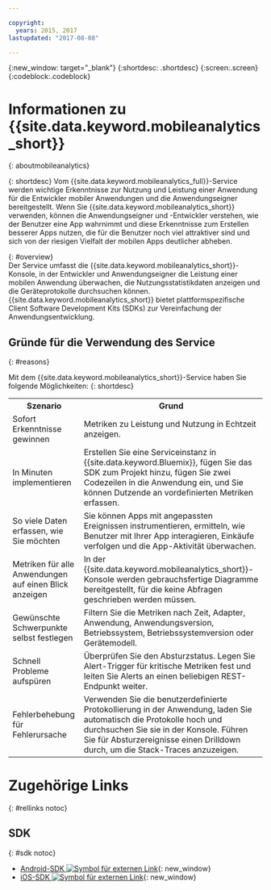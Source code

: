 ```yaml
---

copyright:
  years: 2015, 2017
lastupdated: "2017-08-08"

---
```

{:new_window: target="_blank"}
{:shortdesc: .shortdesc}
{:screen:.screen}
{:codeblock:.codeblock}

# Informationen zu {{site.data.keyword.mobileanalytics_short}}  
{: aboutmobileanalytics}

{: shortdesc}
Vom {{site.data.keyword.mobileanalytics_full}}-Service werden wichtige Erkenntnisse zur Nutzung und Leistung einer Anwendung für die Entwickler mobiler Anwendungen und die Anwendungseigner bereitgestellt. Wenn Sie {{site.data.keyword.mobileanalytics_short}} verwenden, können die Anwendungseigner und -Entwickler verstehen, wie der Benutzer eine App wahrnimmt und diese Erkenntnisse zum Erstellen besserer Apps nutzen, die für die Benutzer noch viel attraktiver sind und sich von der riesigen Vielfalt der mobilen Apps deutlicher abheben. 

{: #overview}  
Der Service umfasst die {{site.data.keyword.mobileanalytics_short}}-Konsole, in der Entwickler und Anwendungseigner die Leistung einer mobilen Anwendung überwachen, die Nutzungsstatistikdaten anzeigen und die Geräteprotokolle durchsuchen können.  {{site.data.keyword.mobileanalytics_short}} bietet plattformspezifische Client Software Development Kits (SDKs) zur Vereinfachung der Anwendungsentwicklung.

<!-- Mobile Analytics Server SDKs - set of server SDKs to protect resources that are-->
<!--hosted on {{site.data.keyword.Bluemix_notm}}. Currently supported runtimes are-->
<!--Node.js and Java for Liberty.-->

<!-- and includes the following capabilities: -->
<!-- * Near real-time analytics for client activity. Exp -->
<!--* Network latency analytics. GA only -->
<!-- * Client log search and download. Exp -->
<!--* Server log search and download. GA only -->
<!-- Crash and stack trace search. Exp -->

## Gründe für die Verwendung des Service
{: #reasons}

Mit dem {{site.data.keyword.mobileanalytics_short}}-Service haben Sie folgende Möglichkeiten:
{: shortdesc}

<table>
  <tr>
    <th> Szenario </th>
    <th> Grund </th>
  </tr>
  <tr>
    <td> Sofort Erkenntnisse gewinnen </td>
    <td> Metriken zu Leistung und Nutzung in Echtzeit anzeigen. </td>
  </tr>
  <tr>
    <td> In Minuten implementieren </td>
    <td> Erstellen Sie eine Serviceinstanz in {{site.data.keyword.Bluemix}}, fügen Sie das SDK zum Projekt hinzu, fügen Sie zwei Codezeilen in die Anwendung ein, und Sie können Dutzende an vordefinierten Metriken erfassen. </td>
  </tr>
  <tr>
    <td> So viele Daten erfassen, wie Sie möchten </td>
    <td> Sie können Apps mit angepassten Ereignissen instrumentieren, ermitteln, wie Benutzer mit Ihrer App interagieren, Einkäufe verfolgen und die App-Aktivität überwachen.  </td>
  </tr>
  <tr>
    <td> Metriken für alle Anwendungen auf einen Blick anzeigen </td>
    <td> In der {{site.data.keyword.mobileanalytics_short}}-Konsole werden <!-- both --> gebrauchsfertige <!--and custom--> Diagramme bereitgestellt, für die keine Abfragen geschrieben werden müssen. </td>
  </tr>
  <tr>
    <td> Gewünschte Schwerpunkte selbst festlegen </td>
    <td> Filtern Sie die Metriken nach Zeit, Adapter, Anwendung, Anwendungsversion, Betriebssystem, Betriebssystemversion oder Gerätemodell. </td>
  </tr>
  <tr>
    <td> Schnell Probleme aufspüren </td>
    <td> Überprüfen Sie den Absturzstatus. Legen Sie Alert-Trigger für kritische Metriken fest und leiten Sie Alerts an einen beliebigen REST-Endpunkt weiter.  </td>
  </tr>
  <tr>
    <td> Fehlerbehebung für Fehlerursache </td>
    <td> Verwenden Sie die benutzerdefinierte Protokollierung in der Anwendung, laden Sie automatisch die Protokolle hoch und durchsuchen Sie sie in der Konsole. Führen Sie für Absturzereignisse einen Drilldown durch, um die Stack-Traces anzuzeigen.  </td>
  </tr>  
</table>

# Zugehörige Links
{: #rellinks notoc}

## SDK
{: #sdk notoc}
<!-- Links to SDK download and SDK Developer Guide -->
* [Android-SDK ![Symbol für externen Link](../../icons/launch-glyph.svg "Symbol für externen Link")](https://github.com/ibm-bluemix-mobile-services/bms-clientsdk-android-core){: new_window} 
* [iOS-SDK ![Symbol für externen Link](../../icons/launch-glyph.svg "Symbol für externen Link")](https://github.com/ibm-bluemix-mobile-services/bms-clientsdk-swift-core){: new_window}

